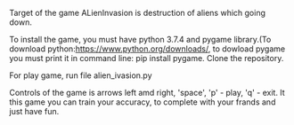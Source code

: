 Target of the game ALienInvasion is destruction of aliens which going down.

To install the game, you must have python 3.7.4 and pygame library.(To download python:https://www.python.org/downloads/,
to dowload pygame you must print it in command line: pip install pygame.
Сlone the repository.

For play game, run file alien_ivasion.py

Controls of the game is arrows left amd right, 'space', 'p' - play, 'q' - exit.
It this game you can train your accuracy, to complete with your frands and just have fun.